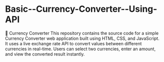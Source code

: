 # Basic--Currency-Converter--Using-API
💱 Currency Converter This repository contains the source code for a simple Currency Converter web application built using HTML, CSS, and JavaScript. It uses a live exchange rate API to convert values between different currencies in real-time. Users can select two currencies, enter an amount, and view the converted result instantly.

